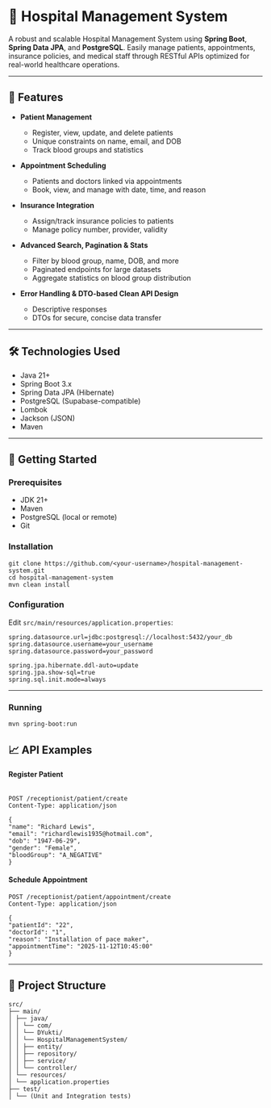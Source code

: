 # 🏥 Hospital Management System

A robust and scalable Hospital Management System using **Spring Boot**, **Spring Data JPA**, and **PostgreSQL**. Easily manage patients, appointments, insurance policies, and medical staff through RESTful APIs optimized for real-world healthcare operations.

---

## 🚩 Features

- **Patient Management**
    - Register, view, update, and delete patients
    - Unique constraints on name, email, and DOB
    - Track blood groups and statistics

- **Appointment Scheduling**
    - Patients and doctors linked via appointments
    - Book, view, and manage with date, time, and reason

- **Insurance Integration**
    - Assign/track insurance policies to patients
    - Manage policy number, provider, validity

- **Advanced Search, Pagination & Stats**
    - Filter by blood group, name, DOB, and more
    - Paginated endpoints for large datasets
    - Aggregate statistics on blood group distribution

- **Error Handling & DTO-based Clean API Design**
    - Descriptive responses
    - DTOs for secure, concise data transfer

---

## 🛠️ Technologies Used

- Java 21+
- Spring Boot 3.x
- Spring Data JPA (Hibernate)
- PostgreSQL (Supabase-compatible)
- Lombok
- Jackson (JSON)
- Maven

---

## 🚀 Getting Started

### Prerequisites

- JDK 21+
- Maven
- PostgreSQL (local or remote)
- Git

### Installation

```
git clone https://github.com/<your-username>/hospital-management-system.git
cd hospital-management-system
mvn clean install

```
### Configuration

Edit `src/main/resources/application.properties`:
```
spring.datasource.url=jdbc:postgresql://localhost:5432/your_db
spring.datasource.username=your_username
spring.datasource.password=your_password

spring.jpa.hibernate.ddl-auto=update
spring.jpa.show-sql=true
spring.sql.init.mode=always

```
---

### Running
```
mvn spring-boot:run
```
## 📈 API Examples

#### Register Patient
```

POST /receptionist/patient/create
Content-Type: application/json

{
"name": "Richard Lewis",
"email": "richardlewis1935@hotmail.com",
"dob": "1947-06-29",
"gender": "Female",
"bloodGroup": "A_NEGATIVE"
}
```

#### Schedule Appointment

```
POST /receptionist/patient/appointment/create
Content-Type: application/json

{
"patientId": "22",
"doctorId": "1",
"reason": "Installation of pace maker",
"appointmentTime": "2025-11-12T10:45:00"
}
```

---

## 📁 Project Structure

```
src/
├── main/
│ ├── java/
│ │ └── com/
│ │ └── DYukti/
│ │ └── HospitalManagementSystem/
│ │ ├── entity/
│ │ ├── repository/
│ │ ├── service/
│ │ └── controller/
│ └── resources/
│ └── application.properties
├── test/
│ └── (Unit and Integration tests)
```